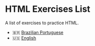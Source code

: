 # HTML Exercises List

A list of exercises to practice HTML.

* 🇧🇷 [Brazilian Portuguese](pt-br/exercises.md)
* :us: [English](en/exercises.md)
